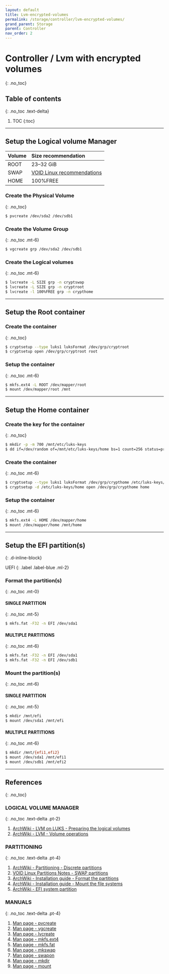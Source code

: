 ```yaml
---
layout: default
title: Lvm-encrypted-volumes
permalink: /storage/controller/lvm-encrypted-volumes/
grand_parent: Storage
parent: Controller
nav_order: 2
---
```


# Controller / Lvm with encrypted volumes
{: .no_toc}

## Table of contents
{: .no_toc .text-delta}

1. TOC
{:toc}

---

## Setup the Logical volume Manager

| Volume | Size recommendation                                                                                               |
| :----- | :---------------------------------------------------------------------------------------------------------------- |
| ROOT   | 23–32 GiB                                                                                                         |
| SWAP   | [VOID Linux recommendations](https://docs.voidlinux.org/installation/live-images/partitions.html#swap-partitions) |
| HOME   | 100%FREE                                                                                                          |

### Create the Physical Volume
{: .no_toc}

```bash
$ pvcreate /dev/sda2 /dev/sdb1
```

### Create the Volume Group
{: .no_toc .mt-6}

```bash
$ vgcreate grp /dev/sda2 /dev/sdb1
```

### Create the Logical volumes
{: .no_toc .mt-6}

```bash
$ lvcreate -L SIZE grp -n cryptswap
$ lvcreate -L SIZE grp -n cryptroot
$ lvcreate -l 100%FREE grp -n crypthome
```

---

## Setup the Root container

### Create the container
{: .no_toc}

```bash
$ cryptsetup --type luks1 luksFormat /dev/grp/cryptroot
$ cryptsetup open /dev/grp/cryptroot root
```

### Setup the container
{: .no_toc .mt-6}

```bash
$ mkfs.ext4 -L ROOT /dev/mapper/root
$ mount /dev/mapper/root /mnt
```

---

## Setup the Home container

### Create the key for the container
{: .no_toc}

```bash
$ mkdir -p -m 700 /mnt/etc/luks-keys
$ dd if=/dev/random of=/mnt/etc/luks-keys/home bs=1 count=256 status=progress
```

### Create the container
{: .no_toc .mt-6}

```bash
$ cryptsetup --type luks1 luksFormat /dev/grp/crypthome /etc/luks-keys/home
$ cryptsetup -d /etc/luks-keys/home open /dev/grp/crypthome home
```

### Setup the container
{: .no_toc .mt-6}

```bash
$ mkfs.ext4 -L HOME /dev/mapper/home
$ mount /dev/mapper/home /mnt/home
```

---

## Setup the EFI partition(s)
{: .d-inline-block}

UEFI
{: .label .label-blue .ml-2}

### Format the partition(s)
{: .no_toc .mt-0}

#### SINGLE PARTITION
{: .no_toc .mt-5}

```bash
$ mkfs.fat -F32 -n EFI /dev/sda1
```

#### MULTIPLE PARTITIONS
{: .no_toc .mt-6}

```bash
$ mkfs.fat -F32 -n EFI /dev/sda1
$ mkfs.fat -F32 -n EFI /dev/sdb1
```

### Mount the partition(s)
{: .no_toc .mt-6}

#### SINGLE PARTITION
{: .no_toc .mt-5}

```bash
$ mkdir /mnt/efi
$ mount /dev/sda1 /mnt/efi
```

#### MULTIPLE PARTITIONS
{: .no_toc .mt-6}

```bash
$ mkdir /mnt/{efi1,efi2}
$ mount /dev/sda1 /mnt/efi1
$ mount /dev/sdb1 /mnt/efi2
```

---

## References
{: .no_toc}

### LOGICAL VOLUME MANAGER
{: .no_toc .text-delta .pt-2}

1. [ArchWiki - LVM on LUKS - Preparing the logical volumes](https://wiki.archlinux.org/index.php/Dm-crypt/Encrypting_an_entire_system#Preparing_the_logical_volumes)
1. [ArchWiki - LVM - Volume operations](https://wiki.archlinux.org/index.php/LVM#Volume_operations)

### PARTITIONING
{: .no_toc .text-delta .pt-4}

1. [ArchWiki - Partitioning - Discrete partitions](https://wiki.archlinux.org/index.php/Partitioning#Discrete_partitions)
1. [VOID Linux Partitions Notes - SWAP partitions](https://docs.voidlinux.org/installation/live-images/partitions.html#swap-partitions)
1. [ArchWiki - Installation guide - Format the partitions](https://wiki.archlinux.org/index.php/Installation_guide#Format_the_partitions)
1. [ArchWiki - Installation guide - Mount the file systems](https://wiki.archlinux.org/index.php/Installation_guide#Mount_the_file_systems)
1. [ArchWiki - EFI system partition](https://wiki.archlinux.org/index.php/EFI_system_partition)


### MANUALS
{: .no_toc .text-delta .pt-4}

1. [Man page - pvcreate](https://jlk.fjfi.cvut.cz/arch/manpages/man/core/lvm2/pvcreate.8.en)
1. [Man page - vgcreate](https://jlk.fjfi.cvut.cz/arch/manpages/man/core/lvm2/vgcreate.8.en)
1. [Man page - lvcreate](https://jlk.fjfi.cvut.cz/arch/manpages/man/core/lvm2/lvcreate.8.en)
1. [Man page - mkfs.ext4](https://jlk.fjfi.cvut.cz/arch/manpages/man/core/e2fsprogs/mkfs.ext4.8.en)
1. [Man page - mkfs.fat](https://jlk.fjfi.cvut.cz/arch/manpages/man/core/dosfstools/mkfs.fat.8.en)
1. [Man page - mkswap](https://jlk.fjfi.cvut.cz/arch/manpages/man/core/util-linux/mkswap.8.en)
1. [Man page - swapon](https://jlk.fjfi.cvut.cz/arch/manpages/man/core/man-pages/swapon.2.en)
1. [Man page - mkdir](https://jlk.fjfi.cvut.cz/arch/manpages/man/core/coreutils/mkdir.1.en)
1. [Man page - mount](https://jlk.fjfi.cvut.cz/arch/manpages/man/core/util-linux/mount.8.en)
